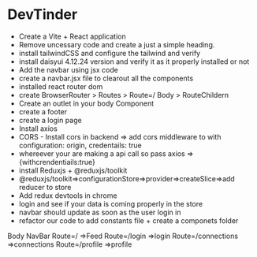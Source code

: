 # DevTinder

- Create a Vite + React application 
- Remove uncessary  code and create a just a simple heading.
- install tailwindCSS and configure the tailwind and verify
- install daisyui 4.12.24 version and verify it as it properly installed or not
- Add the navbar using jsx code
- create a navbar.jsx file to clearout all the components
- installed react router dom
- create BrowserRouter > Routes > Route=/ Body > RouteChildern
- Create an outlet in your body Component
- create a footer
- create a login page
- Install axios 
- CORS - Install cors in backend => add cors middleware to with configuration: origin, credentails: true
- whereever your are making a api call so pass axios => {withcrendentiails:true}
- install Reduxjs + @reduxjs/toolkit
- @reduxjs/toolkit=>configurationStore=>provider=>createSlice=>add reducer to store
- Add redux devtools in chrome
- login and see if your data is coming properly in the store
- navbar should update as soon as the user login in
- refactor our code to add constants file + create a componets folder



Body 
    NavBar
    Route=/ =>Feed
    Route=/login =>login
    Route=/connections =>connections
    Route=/profile =>profile